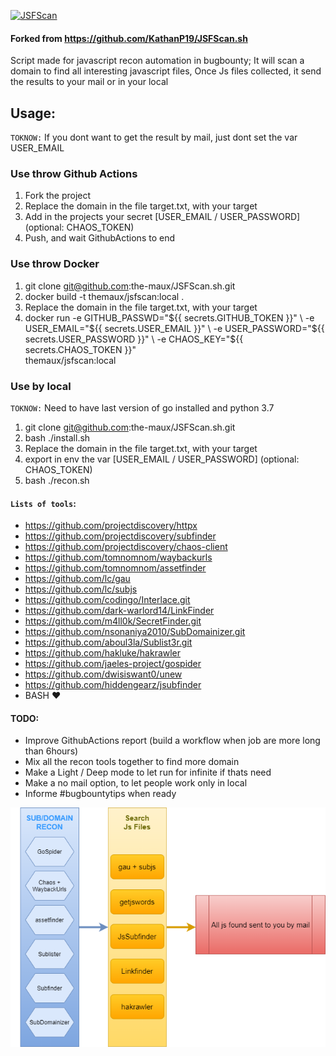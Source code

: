 [![JSFScan](https://github.com/the-maux/JSFScan.sh/actions/workflows/jsfs_recon.yml/badge.svg)](https://github.com/the-maux/JSFScan.sh/actions/workflows/jsfs_recon.yml)  
#### Forked from https://github.com/KathanP19/JSFScan.sh 

Script made for javascript recon automation in bugbounty;
It will scan a domain to find all interesting javascript files,
Once Js files collected, it send the results to your mail or in your local

## Usage:

`TOKNOW:` If you dont want to get the result by mail, just dont set the var USER_EMAIL

### Use throw Github Actions 
1. Fork the project
2. Replace the domain in the file target.txt, with your target
3. Add in the projects your secret [USER_EMAIL / USER_PASSWORD] (optional: CHAOS_TOKEN)
3. Push, and wait GithubActions to end

### Use throw Docker
1. git clone git@github.com:the-maux/JSFScan.sh.git
2. docker build -t themaux/jsfscan:local .
3. Replace the domain in the file target.txt, with your target
4. docker run -e GITHUB_PASSWD="${{ secrets.GITHUB_TOKEN }}" \ 
        -e USER_EMAIL="${{ secrets.USER_EMAIL }}" \ 
        -e USER_PASSWORD="${{ secrets.USER_PASSWORD }}" \
        -e CHAOS_KEY="${{ secrets.CHAOS_TOKEN }}" \
        themaux/jsfscan:local

### Use by local 
`TOKNOW:` Need to have last version of go installed and python 3.7
1. git clone git@github.com:the-maux/JSFScan.sh.git
2. bash ./install.sh
3. Replace the domain in the file target.txt, with your target
4. export in env the var [USER_EMAIL / USER_PASSWORD] (optional: CHAOS_TOKEN)
5. bash ./recon.sh

#### `Lists of tools`: 
- https://github.com/projectdiscovery/httpx
- https://github.com/projectdiscovery/subfinder
- https://github.com/projectdiscovery/chaos-client
- https://github.com/tomnomnom/waybackurls
- https://github.com/tomnomnom/assetfinder
- https://github.com/lc/gau
- https://github.com/lc/subjs
- https://github.com/codingo/Interlace.git
- https://github.com/dark-warlord14/LinkFinder
- https://github.com/m4ll0k/SecretFinder.git
- https://github.com/nsonaniya2010/SubDomainizer.git
- https://github.com/aboul3la/Sublist3r.git
- https://github.com/hakluke/hakrawler
- https://github.com/jaeles-project/gospider
- https://github.com/dwisiswant0/unew
- https://github.com/hiddengearz/jsubfinder
- BASH :heart:


#### TODO:
- Improve GithubActions report (build a workflow when job are more long than 6hours)
- Mix all the recon tools together to find more domain
- Make a Light / Deep mode to let run for infinite if thats need
- Make a no mail option, to let people work only in local
- Informe #bugbountytips when ready 


![](https://github.com/the-maux/JSFScan.sh/blob/master/JS.png?raw=true) 
